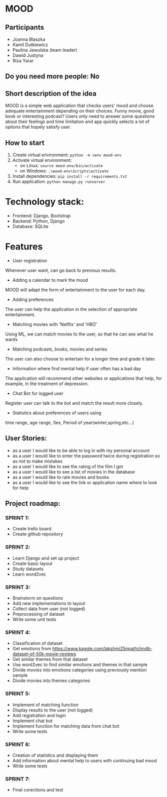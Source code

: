 # MOOD 

## Participants 

- Joanna Blaszka 
- Kamil Dutkiewicz 
- Paulina Jewulska (team leader)
- Dawid Justyna 
- Riza Yarar 

## Do you need more people: No 

## Short description of the idea 

MOOD is a simple web application that checks users' mood and choose adequate entertainment depending on their choices. Funny movie, good book or interesting podcast? Users only need to answer some questions about their feelings and time limitation and app quickly selects a lot of options that hopely satisfy user. 

## How to start 	

1. Create virtual environment: ```python -m venv mood-env```	
1. Activate virtual environment:	
    - on Linux: ```source mood-env/bin/activate```	
    - on Windows: ```.\mood-env\Scripts\activate```	
1. Install dependencies: ```pip install -r requirements.txt```	
1. Run application: ```python manage.py runserver```

# Technology stack: 

- Frontend: Django, Bootstrap 
- Backend: Python, Django 
- Database: SQLite 

# Features 

- User registration

Whenever user want, can go back to previous results. 
- Adding a calendar to mark the mood 
   
MOOD will adapt the form of entertainment to the user for each day. 
- Adding preferences

The user can help the application in the selection of appropriate entertainment. 
- Matching movies with 'Netflix' and 'HBO' 

Using ML, we can match movies to the user,  so that he can see what he wants  
- Matching podcasts, books,  movies and series 

The user can also choose to entertain for a longer time and grade it later. 
- Information where find mental help if user often has a bad day  

The application will recommend other websites or applications that help, for example, in the treatment of depression. 
- Chat Bot for logged user  

Register user can talk to the bot and match the result more closely. 
- Statistics about preferences of users using  

time range, age range, Sex, Period of year(winter,spring,etc...) 

 

## User Stories: 

- as a user I would like to be able to log in with my personal account 
- as a user I would like to enter the password twice during registration so as not to make mistakes 
- as a user I would like to see the rating of the film I got 
- as a user I would like to see a list of movies in the database 
- as a user I would like to rate movies and books 
- as a user I would like to see the link or application name where to look for help 

## Project roadmap: 

### SPRINT 1: 
- Create trello board 
- Create github repository    

### SPRINT 2: 
- Learn Django and set up project 
- Create basic layout 
- Study datasets  
- Learn word2vec 

### SPRINT 3: 
- Brainstorm on questions 
- Add new implementations to layout 
- Collect data from user (not logged) 
- Preprocessing of dataset  
- Write some unit tests 

### SPRINT 4: 
- Classification of dataset 
- Get emotions from https://www.kaggle.com/lakshmi25npathi/imdb-dataset-of-50k-movie-reviews
- Get similar themes from that dataset 
- Use word2vec to find similar emotions and themes in that sample 
- Divide movies into emotions categories using previously mention sample 
- Divide movies into themes categories  

### SPRINT 5: 
- Implement of matching function 
- Display results to the user (not logged) 
- Add registration and login 
- Implement chat bot  
- Implement function for matching  data from chat bot  
- Write some tests 

### SPRINT 6: 
- Creation of statistics and displaying them 
- Add information about mental help to users with continuing bad mood 
- Write some tests 

### SPRINT 7: 
- Final corections and test
